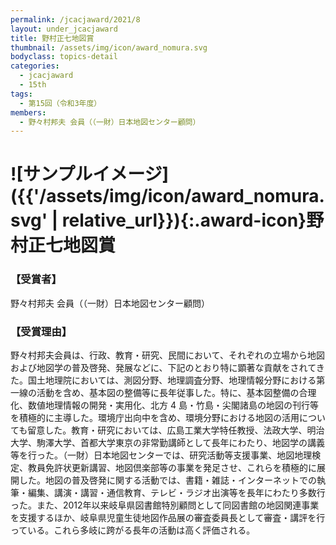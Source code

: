 ```yaml
---
permalink: /jcacjaward/2021/8
layout: under_jcacjaward
title: 野村正七地図賞
thumbnail: /assets/img/icon/award_nomura.svg
bodyclass: topics-detail
categories:
  - jcacjaward
  - 15th
tags:
  - 第15回（令和3年度）
members:
  - 野々村邦夫 会員（（一財）日本地図センター顧問）
---
```


# ![サンプルイメージ]({{'/assets/img/icon/award_nomura.svg' | relative_url}}){:.award-icon}野村正七地図賞

### 【受賞者】

野々村邦夫 会員（（一財）日本地図センター顧問）

### 【受賞理由】

野々村邦夫会員は、行政、教育・研究、民間において、それぞれの立場から地図および地図学の普及啓発、発展などに、下記のとおり特に顕著な貢献をされてきた。国土地理院においては、測図分野、地理調査分野、地理情報分野における第一線の活動を含め、基本図の整備等に長年従事した。特に、基本図整備の合理化、数値地理情報の開発・実用化、北方 4 島・竹島・尖閣諸島の地図の刊行等を積極的に主導した。環境庁出向中を含め、環境分野における地図の活用についても留意した。教育・研究においては、広島工業大学特任教授、法政大学、明治大学、駒澤大学、首都大学東京の非常勤講師として長年にわたり、地図学の講義等を行った。（一財）日本地図センターでは、研究活動等支援事業、地図地理検定、教員免許状更新講習、地図倶楽部等の事業を発足させ、これらを積極的に展開した。地図の普及啓発に関する活動では、書籍・雑誌・インターネットでの執筆・編集、講演・講習・通信教育、テレビ・ラジオ出演等を長年にわたり多数行った。また、2012年以来岐阜県図書館特別顧問として同図書館の地図関連事業を支援するほか、岐阜県児童生徒地図作品展の審査委員長として審査・講評を行っている。これら多岐に跨がる長年の活動は高く評価される。
